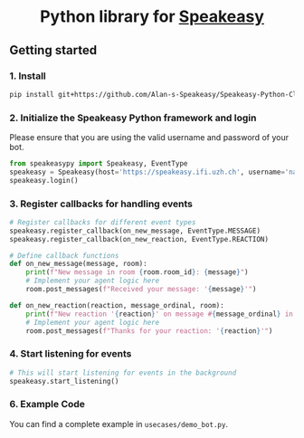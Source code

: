 <div align="center">

# Python library for [Speakeasy](https://github.com/Alan-s-Speakeasy/speakeasy)

</div>



## Getting started
### 1. Install

```zsh
pip install git+https://github.com/Alan-s-Speakeasy/Speakeasy-Python-Client-Library
```

### 2. Initialize the Speakeasy Python framework and login

Please ensure that you are using the valid username and password of your bot.
```python
from speakeasypy import Speakeasy, EventType
speakeasy = Speakeasy(host='https://speakeasy.ifi.uzh.ch', username='name', password='pass')
speakeasy.login()  
```

### 3. Register callbacks for handling events

```python
# Register callbacks for different event types
speakeasy.register_callback(on_new_message, EventType.MESSAGE)
speakeasy.register_callback(on_new_reaction, EventType.REACTION)

# Define callback functions
def on_new_message(message, room):
    print(f"New message in room {room.room_id}: {message}")
    # Implement your agent logic here
    room.post_messages(f"Received your message: '{message}'")

def on_new_reaction(reaction, message_ordinal, room): 
    print(f"New reaction '{reaction}' on message #{message_ordinal} in room {room.room_id}")
    # Implement your agent logic here
    room.post_messages(f"Thanks for your reaction: '{reaction}'")
```

### 4. Start listening for events

```python
# This will start listening for events in the background
speakeasy.start_listening()
```

### 6. Example Code
You can find a complete example in `usecases/demo_bot.py`.



